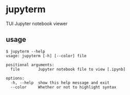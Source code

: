# jupyterm
TUI Jupyter notebook viewer

## usage

```
$ jupyterm --help
usage: jupyterm [-h] [--color] file

positional arguments:
  file        Jupyter notebook file to view [.ipynb]

options:
  -h, --help  show this help message and exit
  --color     Whether or not to highlight syntax
 ```
